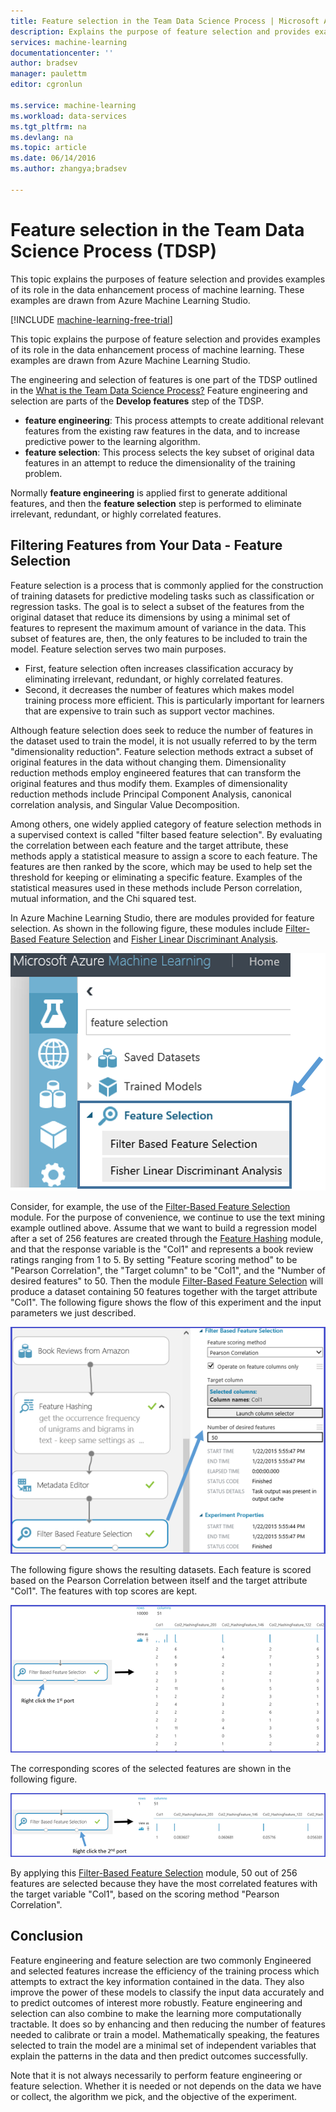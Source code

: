 ```yaml
---
title: Feature selection in the Team Data Science Process | Microsoft Azure
description: Explains the purpose of feature selection and provides examples of their role in the data enhancement process of machine learning.
services: machine-learning
documentationcenter: ''
author: bradsev
manager: paulettm
editor: cgronlun

ms.service: machine-learning
ms.workload: data-services
ms.tgt_pltfrm: na
ms.devlang: na
ms.topic: article
ms.date: 06/14/2016
ms.author: zhangya;bradsev

---
```

# Feature selection in the Team Data Science Process (TDSP)
This topic explains the purposes of feature selection and provides examples of its role in the data enhancement process of machine learning. These examples are drawn from Azure Machine Learning Studio. 

[!INCLUDE [machine-learning-free-trial](../../includes/machine-learning-free-trial.md)]

This topic explains the purpose of feature selection and provides examples of its role in the data enhancement process of machine learning. These examples are drawn from Azure Machine Learning Studio. 

The engineering and selection of features is one part of the TDSP outlined in the [What is the Team Data Science Process?](data-science-process-overview.md) Feature engineering and selection are parts of the **Develop features** step of the TDSP. 

* **feature engineering**: This process attempts to create additional relevant features from the existing raw features in the data, and to increase predictive power to the learning algorithm.
* **feature selection**: This process selects the key subset of original data features in an attempt to reduce the dimensionality of the training problem.

Normally **feature engineering** is applied first to generate additional features, and then the **feature selection** step is performed to eliminate irrelevant, redundant, or highly correlated features.

## Filtering Features from Your Data - Feature Selection
Feature selection is a process that is commonly applied for the construction of training datasets for predictive modeling tasks such as classification or regression tasks. The goal is to select a subset of the features from the original dataset that reduce its dimensions by using a minimal set of features to represent the maximum amount of variance in the data. This subset of features are, then, the only features to be included to train the model. Feature selection serves two main purposes.

* First, feature selection often increases classification accuracy by eliminating irrelevant, redundant, or highly correlated features.
* Second, it decreases the number of features which makes model training process more efficient. This is particularly important for learners that are expensive to train such as support vector machines.

Although feature selection does seek to reduce the number of features in the dataset used to train the model, it is not usually referred to by the term "dimensionality reduction". Feature selection methods extract a subset of original features in the data without changing them.  Dimensionality reduction methods employ engineered features that can transform the original features and thus modify them. Examples of dimensionality reduction methods include Principal Component Analysis, canonical correlation analysis, and Singular Value Decomposition.

Among others, one widely applied category of feature selection methods in a supervised context is called "filter based feature selection". By evaluating the correlation between each feature and the target attribute, these methods apply a statistical measure to assign a score to each feature. The features are then ranked by the score, which may be used to help set the threshold for keeping or eliminating a specific feature. Examples of the statistical measures used in these methods include Person correlation, mutual information, and the Chi squared test.

In Azure Machine Learning Studio, there are modules provided for feature selection. As shown in the following figure, these modules include [Filter-Based Feature Selection](https://msdn.microsoft.com/library/azure/918b356b-045c-412b-aa12-94a1d2dad90f/) and [Fisher Linear Discriminant Analysis](https://msdn.microsoft.com/library/azure/dcaab0b2-59ca-4bec-bb66-79fd23540080/).

![Feature selection example](./media/machine-learning-data-science-select-features/feature-Selection.png)

Consider, for example, the use of the [Filter-Based Feature Selection](https://msdn.microsoft.com/library/azure/918b356b-045c-412b-aa12-94a1d2dad90f/) module. For the purpose of convenience, we continue to use the text mining example outlined above. Assume that we want to build a regression model after a set of 256 features are created through the [Feature Hashing](https://msdn.microsoft.com/library/azure/c9a82660-2d9c-411d-8122-4d9e0b3ce92a/) module, and that the response variable is the "Col1" and represents a book review ratings ranging from 1 to 5. By setting "Feature scoring method" to be "Pearson Correlation", the "Target column" to be "Col1", and the "Number of desired features" to 50. Then the module [Filter-Based Feature Selection](https://msdn.microsoft.com/library/azure/918b356b-045c-412b-aa12-94a1d2dad90f/) will produce a dataset containing 50 features together with the target attribute "Col1". The following figure shows the flow of this experiment and the input parameters we just described.

![Feature selection example](./media/machine-learning-data-science-select-features/feature-Selection1.png)

The following figure shows the resulting datasets. Each feature is scored based on the Pearson Correlation between itself and the target attribute "Col1". The features with top scores are kept.

![Feature selection example](./media/machine-learning-data-science-select-features/feature-Selection2.png)

The corresponding scores of the selected features are shown in the following figure.

![Feature selection example](./media/machine-learning-data-science-select-features/feature-Selection3.png)

By applying this [Filter-Based Feature Selection](https://msdn.microsoft.com/library/azure/918b356b-045c-412b-aa12-94a1d2dad90f/) module, 50 out of 256 features are selected because they have the most correlated features with the target variable "Col1", based on the scoring method "Pearson Correlation".

## Conclusion
Feature engineering and feature selection are two commonly Engineered and selected features increase the efficiency of the training process which attempts to extract the key information contained in the data. They also improve the power of these models to classify the input data accurately and to predict outcomes of interest more robustly. Feature engineering and selection can also combine to make the learning more computationally tractable. It does so by enhancing and then reducing the number of features needed to calibrate or train a model. Mathematically speaking, the features selected to train the model are a minimal set of independent variables that explain the patterns in the data and then predict outcomes successfully.

Note that it is not always necessarily to perform feature engineering or feature selection. Whether it is needed or not depends on the data we have or collect, the algorithm we pick, and the objective of the experiment.

<!-- Module References -->
[feature-hashing]: https://msdn.microsoft.com/library/azure/c9a82660-2d9c-411d-8122-4d9e0b3ce92a/
[filter-based-feature-selection]: https://msdn.microsoft.com/library/azure/918b356b-045c-412b-aa12-94a1d2dad90f/
[fisher-linear-discriminant-analysis]: https://msdn.microsoft.com/library/azure/dcaab0b2-59ca-4bec-bb66-79fd23540080/


